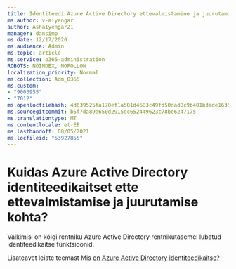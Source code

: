```yaml
---
title: Identiteedi Azure Active Directory ettevalmistamine ja juurutamine
ms.author: v-aiyengar
author: AshaIyengar21
manager: dansimp
ms.date: 12/17/2020
ms.audience: Admin
ms.topic: article
ms.service: o365-administration
ROBOTS: NOINDEX, NOFOLLOW
localization_priority: Normal
ms.collection: Adm_O365
ms.custom:
- "9003955"
- "7012"
ms.openlocfilehash: 4d639525fa170ef1a501d4683c49fd50dad0c9b401b3ade1635d11e783524237
ms.sourcegitcommit: b5f7da89a650d2915dc652449623c78be6247175
ms.translationtype: MT
ms.contentlocale: et-EE
ms.lasthandoff: 08/05/2021
ms.locfileid: "53927855"
---
```

# <a name="how-azure-active-directory-identity-protection-is-provisioned-and-deployed"></a>Kuidas Azure Active Directory identiteedikaitset ette ettevalmistamise ja juurutamise kohta?

Vaikimisi on kõigi rentniku Azure Active Directory rentnikutasemel lubatud identiteedikaitse funktsioonid.

Lisateavet leiate teemast Mis [on Azure Active Directory identiteedikaitse?](https://go.microsoft.com/fwlink/?linkid=2130395)